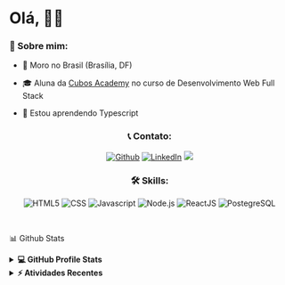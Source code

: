 <h1> Olá, 👋😄</h1>

<h3>📖 Sobre mim:</h3>

- 🏡 Moro no Brasil (Brasília, DF)

- 🎓 Aluna da <a href="http://www.cubos.academy/" target="_blank">Cubos Academy</a> no curso de Desenvolvimento Web Full Stack

- 🌱 Estou aprendendo Typescript




<h3 align="center">📞 Contato:</h3>
<p align="center">
  <a href="https://github.com/mahbuq" target="_blank"><img alt="Github" src="https://img.shields.io/badge/GitHub-%2312100E.svg?&style=for-the-badge&logo=Github&logoColor=white" /></a>
  <a href="https://www.linkedin.com/in/mayara-c/" target="_blank"><img alt="LinkedIn" src="https://img.shields.io/badge/linkedin-%230077B5.svg?&style=for-the-badge&logo=linkedin&logoColor=white" /></a>
  <a href="mailto:mahbuquerque@gmail.com"><img src="https://img.shields.io/badge/Gmail-D14836?style=for-the-badge&logo=gmail&logoColor=white" /></a>
</p>

<h3 align="center">🛠️ Skills:</h3>
<p align="center">
  <img alt="HTML5" src="https://img.shields.io/badge/HTML5-E34F26?style=for-the-badge&logo=html5&logoColor=white" />
  <img alt="CSS" src="https://img.shields.io/badge/CSS3-1572B6?style=for-the-badge&logo=css3&logoColor=white" />
  <img alt="Javascript" src="https://img.shields.io/badge/JavaScript-323330?style=for-the-badge&logo=javascript&logoColor=F7DF1E" />
  <img alt="Node.js" src="https://img.shields.io/badge/Node.js-339933?style=for-the-badge&logo=nodedotjs&logoColor=white" />
  <img alt="ReactJS" src="https://img.shields.io/badge/React-20232A?style=for-the-badge&logo=react&logoColor=61DAFB" />
  <img alt="PostegreSQL" src="https://img.shields.io/badge/PostgreSQL-316192?style=for-the-badge&logo=postgresql&logoColor=white" />
</p>

<br />

📊 Github Stats

<details> 
  <summary><b>💻 GitHub Profile Stats</b></summary>
  <br/>
  <p align= "center">
  <img height= "150" src="https://github-readme-stats.vercel.app/api?username=mahbuq&theme=react&show_icons=true&include_all_commits=true" />
  <img height= "150" src="https://github-readme-stats.vercel.app/api/top-langs/?username=mahbuq&theme=react&layout=compact" />
</p>
</details>

<details>
  <summary><b>⚡ Atividades Recentes</b></summary>
  <br/>
   <a href="https://github.com/mahbuq"><img alt="Mayara's Activity Graph" src="https://activity-graph.herokuapp.com/graph?username=mahbuq&custom_title=Mayara%20Carvalho's%20Contribution%20Graph&theme=react-dark" /></a>
  <br/>

</details>
